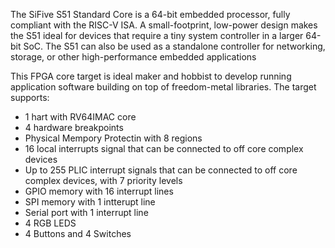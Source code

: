 The SiFive S51 Standard Core is a 64-bit embedded processor, fully compliant with the RISC-V ISA. A small-footprint, low-power design makes the S51 ideal for devices that require a tiny system controller in a larger 64-bit SoC. The S51 can also be used as a standalone controller for networking, storage, or other high-performance embedded applications

This FPGA core target is ideal maker and hobbist to develop running application software building on top of freedom-metal libraries. The target supports:

- 1 hart with RV64IMAC core
- 4 hardware breakpoints
- Physical Mempory Protectin with 8 regions
- 16 local interrupts signal that can be connected to off core complex devices
- Up to 255 PLIC interrupt signals that can be connected to off core complex devices, with 7 priority levels
- GPIO memory with 16 interrupt lines
- SPI memory with 1 intterupt line
- Serial port with 1 interrupt line
- 4 RGB LEDS
- 4 Buttons and 4 Switches
